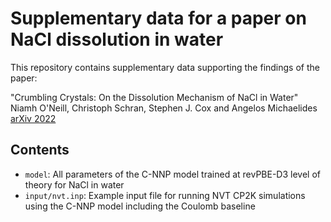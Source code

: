 # Supplementary data for a paper on NaCl dissolution in water

This repository contains supplementary data supporting the findings of the paper:

"Crumbling Crystals: On the Dissolution Mechanism of NaCl in Water"
Niamh O'Neill, Christoph Schran, Stephen J. Cox and Angelos Michaelides
[arXiv 2022](https://doi.org/10.48550/arXiv.2211.04345)

## Contents
* `model`:
All parameters of the C-NNP model trained at revPBE-D3 level of theory for NaCl in water
* `input/nvt.inp`:
Example input file for running NVT CP2K simulations using the C-NNP model including the Coulomb baseline
